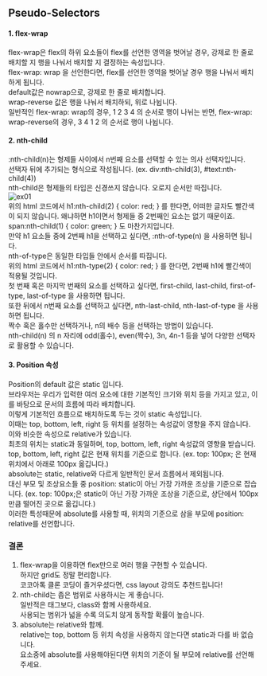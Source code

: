 ## Pseudo-Selectors

#### 1. flex-wrap
flex-wrap은 flex의 하위 요소들이 flex를 선언한 영역을 벗어날 경우, 강제로 한 줄로 배치할 지 행을 나눠서 배치할 지 결정하는 속성입니다. <br/>
flex-wrap: wrap 을 선언한다면, flex를 선언한 영역을 벗어날 경우 행을 나눠서 배치하게 됩니다. <br/>
default값은 nowrap으로, 강제로 한 줄로 배치합니다. <br/>
wrap-reverse 값은 행을 나눠서 배치하되, 위로 나뉩니다. <br/>
일반적인 flex-wrap: wrap의 경우, 1 2 3 4 의 순서로 행이 나뉘는 반면, flex-wrap: wrap-reverse의 경우, 3 4 1 2 의 순서로 행이 나뉩니다.

#### 2. nth-child
:nth-child(n)는 형제들 사이에서 n번째 요소를 선택할 수 있는 의사 선택자입니다. <br/>
선택자 뒤에 추가되는 형식으로 작성됩니다. (ex. div:nth-child(3), #text:nth-child(4)) <br/>
nth-child은 형제들의 타입은 신경쓰지 않습니다. 오로지 순서만 따집니다. <br/>
![ex01](https://user-images.githubusercontent.com/88027485/195149087-63fb2768-e9e8-4b48-92dc-e8f0f2641b0a.png) <br/>
위의 html 코드에서 h1:nth-child(2) { color: red; } 를 한다면, 어떠한 글자도 빨간색이 되지 않습니다. 왜냐하면 h1이면서 형제들 중 2번째인 요소는 없기 때문이죠. <br/>
span:nth-child(1) { color: green; } 도 마찬가지입니다. <br/>
만약 h1 요소들 중에 2번째 h1을 선택하고 싶다면, :nth-of-type(n) 을 사용하면 됩니다. <br/>
nth-of-type은 동일한 타입들 안에서 순서를 따집니다. <br/>
위의 html 코드에서 h1:nth-type(2) { color: red; } 를 한다면, 2번째 h1에 빨간색이 적용될 것입니다. <br/>
첫 번째 혹은 마지막 번째의 요소를 선택하고 싶다면, first-child, last-child, first-of-type, last-of-type 을 사용하면 됩니다. <br/>
또한 뒤에서 n번째 요소를 선택하고 싶다면, nth-last-child, nth-last-of-type 을 사용하면 됩니다. <br/>
짝수 혹은 홀수만 선택하거나, n의 배수 등을 선택하는 방법이 있습니다. <br/>
nth-child(n) 의 n 자리에 odd(홀수), even(짝수), 3n, 4n-1 등을 넣어 다양한 선택자로 활용할 수 있습니다.

#### 3. Position 속성
Position의 default 값은 static 입니다. <br/>
브라우저는 우리가 입력한 여러 요소에 대한 기본적인 크기와 위치 등을 가지고 있고, 이를 바탕으로 문서의 흐름에 따라 배치합니다. <br/>
이렇게 기본적인 흐름으로 배치하도록 두는 것이 static 속성입니다. <br/>
이때는 top, bottom, left, right 등 위치를 설정하는 속성값이 영향을 주지 않습니다. <br/>
이와 비슷한 속성으로 relative가 있습니다. <br/>
최초의 위치는 static과 동일하며, top, bottom, left, right 속성값의 영향을 받습니다. <br/>
top, bottom, left, right 값은 현재 위치를 기준으로 합니다. (ex. top: 100px; 은 현재 위치에서 아래로 100px 옮깁니다.) <br/>
absolute는 static, relative와 다르게 일반적인 문서 흐름에서 제외됩니다. <br/>
대신 부모 및 조상요소들 중 position: static이 아닌 가장 가까운 조상을 기준으로 잡습니다. (ex. top: 100px;은 static이 아닌 가장 가까운 조상을 기준으로, 상단에서 100px 만큼 떨어진 곳으로 옮깁니다.) <br/>
이러한 특성때문에 absolute를 사용할 때, 위치의 기준으로 삼을 부모에 position: relative를 선언합니다. <br/>

### 결론
1. flex-wrap을 이용하면 flex만으로 여러 행을 구현할 수 있습니다. <br/>
하지만 grid도 정말 편리합니다. <br/>
코코아톡 클론 코딩이 즐거우셨다면, css layout 강의도 추천드립니다! <br/>
2. nth-child는 좁은 범위로 사용하시는 게 좋습니다. <br/>
일반적은 태그보다, class와 함께 사용하세요. <br/>
사용되는 범위가 넓을 수록 의도치 않게 동작할 확률이 높습니다. <br/>
3. absolute는 relative와 함께. <br/>
relative는 top, bottom 등 위치 속성을 사용하지 않는다면 static과 다를 바 없습니다. <br/>
요소중에 absolute를 사용해야된다면 위치의 기준이 될 부모에 relative를 선언해주세요. <br/>
